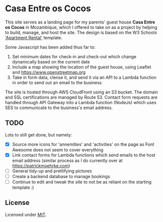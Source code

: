 # Casa Entre os Cocos
This site serves as a landing page for my parents' guest house **Casa Entre os Cocos** in Mozambique, which I offered to take on as a project by helping to build, manage, and host the site. The design is based on the W3 Schools ['Apartment Rental'](https://www.w3schools.com/w3css/tryw3css_templates_apartment_rental.htm) template.

Some Javascript has been added thus far to:
1. Set minimum dates for check-in and check-out which change dynamically based on the current date
2. Include a map showing the location of the guest house, using Leaflet and https://www.openstreetmap.org
3. Take in form data, clense it, and send it via an API to a Lambda function in order to send out an email to the business 

The site is hosted through AWS CloudFront using an S3 bucket. The domain and SSL certifications are managed by Route 53. Contact form requests are handled through API Gateway into a Lambda function (NodeJs) which uses SES to communicate to the business's email address.

## TODO
Lots to still get done, but namely:
- [x] Source more icons for 'annemities' and 'activities' on the page as Font Awesome does not seem to cover everything
- [x] Link contact forms for Lambda functions which send emails to the host email address (similar process as I do currently over at https://patrickmoehrke.com)
- [ ] General tidy-up and prettifying pictures
- [ ] Create a backend database to manage bookings
- [ ] Continue to edit and tweak the site to not be as reliant on the starting template :) 

## License
Licensed under [MIT](https://github.com/patrickm663/casa-entre-os-cocos/blob/main/LICENSE).

